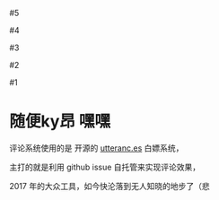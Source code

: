 
#5 

#4 

#3 

#2 

#1 

# 随便ky昂 嘿嘿

评论系统使用的是 开源的 [utteranc.es](https://utteranc.es/) 白嫖系统，

主打的就是利用 github issue 自托管来实现评论效果，

2017 年的大众工具，如今快沦落到无人知晓的地步了（悲